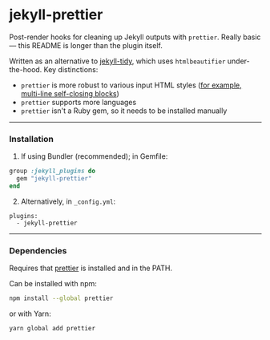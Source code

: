 # jekyll-prettier

Post-render hooks for cleaning up Jekyll outputs with `prettier`. Really basic
&mdash; this README is longer than the plugin itself.

Written as an alternative to
[jekyll-tidy](https://github.com/apsislabs/jekyll-tidy), which uses
`htmlbeautifier` under-the-hood. Key distinctions:

- `prettier` is more robust to various input HTML styles
  ([for example, multi-line self-closing blocks](https://github.com/threedaymonk/htmlbeautifier/issues/53))
- `prettier` supports more languages
- `prettier` isn't a Ruby gem, so it needs to be installed manually

---

### Installation

1. If using Bundler (recommended); in Gemfile:

```ruby
group :jekyll_plugins do
  gem "jekyll-prettier"
end
```

2. Alternatively, in `_config.yml`:

```
plugins:
  - jekyll-prettier
```

---

### Dependencies

Requires that [prettier](https://prettier.io/docs/en/install.html) is installed
and in the PATH.

Can be installed with npm:

```sh
npm install --global prettier
```

or with Yarn:

```sh
yarn global add prettier
```
